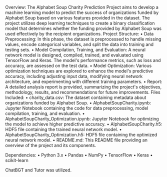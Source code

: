 Overview:
The Alphabet Soup Charity Prediction Project aims to develop a machine learning model to predict the success of organizations funded by Alphabet Soup based on various features provided in the dataset. The project utilizes deep learning techniques to create a binary classification model that determines whether the funding provided by Alphabet Soup was used effectively by the recipient organizations.
Project Structure:
•	Data Preprocessing: In this phase, the dataset is preprocessed to handle missing values, encode categorical variables, and split the data into training and testing sets.
•	Model Compilation, Training, and Evaluation: A neural network model is designed, compiled, trained, and evaluated using TensorFlow and Keras. The model's performance metrics, such as loss and accuracy, are assessed on the test data.
•	Model Optimization: Various optimization techniques are explored to enhance the model's predictive accuracy, including adjusting input data, modifying neural network architecture, and experimenting with different training parameters.
•	Report: A detailed analysis report is provided, summarizing the project's objectives, methodology, results, and recommendations for future improvements.
Files Included:
•	charity_data.csv: The dataset containing metadata about organizations funded by Alphabet Soup.
•	AlphabetSoupCharity.ipynb: Jupyter Notebook containing the code for data preprocessing, model compilation, training, and evaluation.
•	AlphabetSoupCharity_Optimization.ipynb: Jupyter Notebook for optimizing the model to achieve higher predictive accuracy.
•	AlphabetSoupCharity.h5: HDF5 file containing the trained neural network model.
•	AlphabetSoupCharity_Optimization.h5: HDF5 file containing the optimized neural network model.
•	README.md: This README file providing an overview of the project and its components.

Dependencies:
•	Python 3.x
•	Pandas
•	NumPy
•	TensorFlow
•	Keras
•	scikit-learn

ChatBGT and Tutor was utilized.


